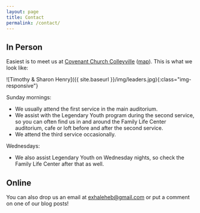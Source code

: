 ```yaml
---
layout: page
title: Contact
permalink: /contact/
---
```


## In Person

Easiest is to meet us at [Covenant Church Colleyville](http://www.covenantcolleyville.org/) (<a href="https://www.google.com/maps/dir/My+Location/3508+Glade+Rd+Colleyville+TX+76034" target="_blank">map</a>).  This is what we look like:

![Timothy & Sharon Henry]({{ site.baseurl }}/img/leaders.jpg){:class="img-responsive"}

Sunday mornings:

- We usually attend the first service in the main auditorium.
- We assist with the Legendary Youth program during the second service, so you can often find us in and around the Family Life Center auditorium, cafe or loft before and after the second service.
- We attend the third service occasionally.

Wednesdays:

- We also assist Legendary Youth on Wednesday nights, so check the Family Life Center after that as well.


## Online

You can also drop us an email at <a href="mailto:exhaleheb@gmail.com">exhaleheb@gmail.com</a> or put a comment on one of our blog posts!

